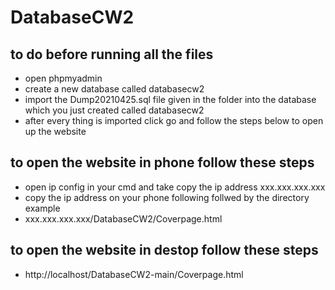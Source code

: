 # DatabaseCW2
to do before running all the files
-----------------------------------
- open phpmyadmin 
- create a new database called databasecw2 
- import the Dump20210425.sql file given in the folder into the database which you just created called databasecw2
- after every thing is imported click go and follow the steps below to open up the website

to open the website in phone follow these steps
-----------------------------------------------
- open ip config in your cmd and take copy the ip address xxx.xxx.xxx.xxx
- copy the ip address on your phone following follwed by the directory example
- xxx.xxx.xxx.xxx/DatabaseCW2/Coverpage.html

to open the website in destop follow these steps
-----------------------------------------------
- http://localhost/DatabaseCW2-main/Coverpage.html
